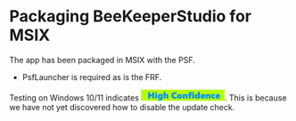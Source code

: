 # Packaging BeeKeeperStudio for MSIX

The app has been packaged in MSIX with the PSF.
* PsfLauncher is required as is the FRF.

Testing on Windows 10/11 indicates [<img src="/media/CatHighConfidence.png" alt="High Confidence" />](/media/CatHighConfidence.png).  This is because we have not yet discovered how to disable the update check.
